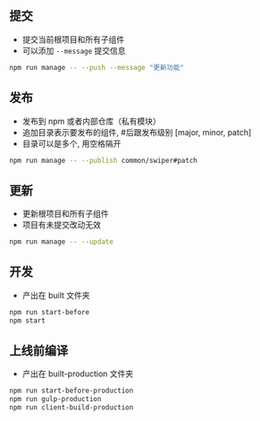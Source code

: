 ## 提交

- 提交当前根项目和所有子组件
- 可以添加 `--message` 提交信息

```bash
npm run manage -- --push --message "更新功能"
```

## 发布

- 发布到 npm 或者内部仓库（私有模块）
- 追加目录表示要发布的组件, #后跟发布级别 [major, minor, patch]
- 目录可以是多个, 用空格隔开

```bash
npm run manage -- --publish common/swiper#patch
```

## 更新

- 更新根项目和所有子组件
- 项目有未提交改动无效

```bash
npm run manage -- --update
```

## 开发

- 产出在 built 文件夹

```bash
npm run start-before
npm start
```

## 上线前编译

- 产出在 built-production 文件夹

```bash
npm run start-before-production
npm run gulp-production
npm run client-build-production
```